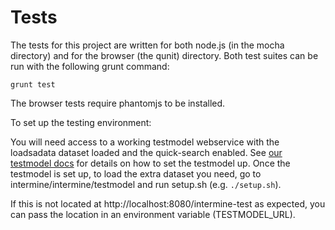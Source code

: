 Tests
=====

The tests for this project are written for
both node.js (in the mocha directory) and for
the browser (the qunit) directory. Both test
suites can be run with the following grunt
command: 

```
grunt test
```

The browser tests require phantomjs to be installed.

To set up the testing environment: 

You will need access to a working testmodel webservice with the loadsadata dataset loaded and the quick-search
enabled. See [our testmodel docs](http://intermine.readthedocs.io/en/latest/get-started/testmodel/) for details on how to set
the testmodel up. Once the testmodel is set up, to load the extra dataset you need, go to intermine/intermine/testmodel and run setup.sh (e.g. `./setup.sh`).

If this is not located at http://localhost:8080/intermine-test as expected, you can pass the location in an environment
variable (TESTMODEL_URL).

